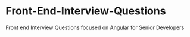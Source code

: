 # Front-End-Interview-Questions
Front end Interview Questions focused on Angular for Senior Developers
